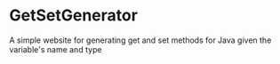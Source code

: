 # GetSetGenerator
A simple website for generating get and set methods for Java given the variable's name and type
